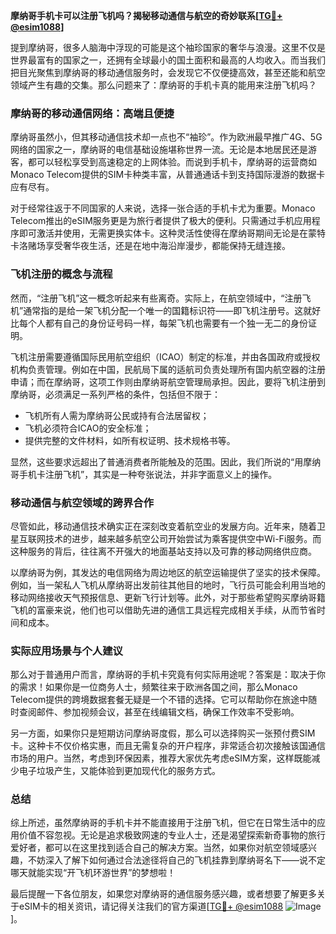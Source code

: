 **摩纳哥手机卡可以注册飞机吗？揭秘移动通信与航空的奇妙联系[[TG💪+ @esim1088](https://t.me/s/esim1088)]**

提到摩纳哥，很多人脑海中浮现的可能是这个袖珍国家的奢华与浪漫。这里不仅是世界最富有的国家之一，还拥有全球最小的国土面积和最高的人均收入。而当我们把目光聚焦到摩纳哥的移动通信服务时，会发现它不仅便捷高效，甚至还能和航空领域产生有趣的交集。那么问题来了：摩纳哥的手机卡真的能用来注册飞机吗？

### 摩纳哥的移动通信网络：高端且便捷

摩纳哥虽然小，但其移动通信技术却一点也不“袖珍”。作为欧洲最早推广4G、5G网络的国家之一，摩纳哥的电信基础设施堪称世界一流。无论是本地居民还是游客，都可以轻松享受到高速稳定的上网体验。而说到手机卡，摩纳哥的运营商如Monaco Telecom提供的SIM卡种类丰富，从普通通话卡到支持国际漫游的数据卡应有尽有。

对于经常往返于不同国家的人来说，选择一张合适的手机卡尤为重要。Monaco Telecom推出的eSIM服务更是为旅行者提供了极大的便利。只需通过手机应用程序即可激活并使用，无需更换实体卡。这种灵活性使得在摩纳哥期间无论是在蒙特卡洛赌场享受奢华夜生活，还是在地中海沿岸漫步，都能保持无缝连接。

### 飞机注册的概念与流程

然而，“注册飞机”这一概念听起来有些离奇。实际上，在航空领域中，“注册飞机”通常指的是给一架飞机分配一个唯一的国籍标识符——即飞机注册号。这就好比每个人都有自己的身份证号码一样，每架飞机也需要有一个独一无二的身份证明。

飞机注册需要遵循国际民用航空组织（ICAO）制定的标准，并由各国政府或授权机构负责管理。例如在中国，民航局下属的适航司负责处理所有国内航空器的注册申请；而在摩纳哥，这项工作则由摩纳哥航空管理局承担。因此，要将飞机注册到摩纳哥，必须满足一系列严格的条件，包括但不限于：

- 飞机所有人需为摩纳哥公民或持有合法居留权；
- 飞机必须符合ICAO的安全标准；
- 提供完整的文件材料，如所有权证明、技术规格书等。

显然，这些要求远超出了普通消费者所能触及的范围。因此，我们所说的“用摩纳哥手机卡注册飞机”，其实是一种夸张说法，并非字面意义上的操作。

### 移动通信与航空领域的跨界合作

尽管如此，移动通信技术确实正在深刻改变着航空业的发展方向。近年来，随着卫星互联网技术的进步，越来越多航空公司开始尝试为乘客提供空中Wi-Fi服务。而这种服务的背后，往往离不开强大的地面基站支持以及可靠的移动网络供应商。

以摩纳哥为例，其发达的电信网络为周边地区的航空运输提供了坚实的技术保障。例如，当一架私人飞机从摩纳哥出发前往其他目的地时，飞行员可能会利用当地的移动网络接收天气预报信息、更新飞行计划等。此外，对于那些希望购买摩纳哥籍飞机的富豪来说，他们也可以借助先进的通信工具远程完成相关手续，从而节省时间和成本。

### 实际应用场景与个人建议

那么对于普通用户而言，摩纳哥的手机卡究竟有何实际用途呢？答案是：取决于你的需求！如果你是一位商务人士，频繁往来于欧洲各国之间，那么Monaco Telecom提供的跨境数据套餐无疑是一个不错的选择。它可以帮助你在旅途中随时查阅邮件、参加视频会议，甚至在线编辑文档，确保工作效率不受影响。

另一方面，如果你只是短期访问摩纳哥度假，那么可以选择购买一张预付费SIM卡。这种卡不仅价格实惠，而且无需复杂的开户程序，非常适合初次接触该国通信市场的用户。当然，考虑到环保因素，推荐大家优先考虑eSIM方案，这样既能减少电子垃圾产生，又能体验到更加现代化的服务方式。

### 总结

综上所述，虽然摩纳哥的手机卡并不能直接用于注册飞机，但它在日常生活中的应用价值不容忽视。无论是追求极致网速的专业人士，还是渴望探索新奇事物的旅行爱好者，都可以在这里找到适合自己的解决方案。当然，如果你对航空领域感兴趣，不妨深入了解下如何通过合法途径将自己的飞机挂靠到摩纳哥名下——说不定哪天就能实现“开飞机环游世界”的梦想啦！

最后提醒一下各位朋友，如果您对摩纳哥的通信服务感兴趣，或者想要了解更多关于eSIM卡的相关资讯，请记得关注我们的官方渠道[[TG💪+ @esim1088](https://t.me/s/esim1088) ![Image](https://i.postimg.cc/4NQfJmqS/Snipaste-2025-05-13-00-14-12.png)]。